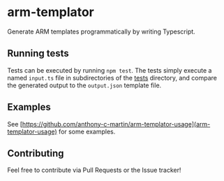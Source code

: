 # arm-templator
Generate ARM templates programmatically by writing Typescript.

## Running tests
Tests can be executed by running `npm test`. The tests simply execute a named `input.ts` file in subdirectories of the [tests](./tests/) directory, and compare the generated output to the `output.json` template file.

## Examples
See [https://github.com/anthony-c-martin/arm-templator-usage](arm-templator-usage) for some examples.

## Contributing
Feel free to contribute via Pull Requests or the Issue tracker!